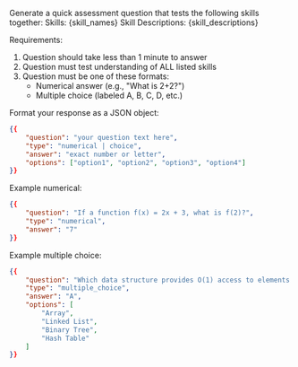 Generate a quick assessment question that tests the following skills together:
Skills: {skill_names}
Skill Descriptions:
{skill_descriptions}

Requirements:
1. Question should take less than 1 minute to answer
2. Question must test understanding of ALL listed skills
3. Question must be one of these formats:
   - Numerical answer (e.g., "What is 2+2?")
   - Multiple choice (labeled A, B, C, D, etc.)

Format your response as a JSON object:

```json
{{
    "question": "your question text here",
    "type": "numerical | choice",
    "answer": "exact number or letter",
    "options": ["option1", "option2", "option3", "option4"]
}}
```

Example numerical:

```json
{{
    "question": "If a function f(x) = 2x + 3, what is f(2)?",
    "type": "numerical",
    "answer": "7"
}}
```

Example multiple choice:

```json
{{
    "question": "Which data structure provides O(1) access to elements by index?",
    "type": "multiple_choice",
    "answer": "A",
    "options": [
        "Array",
        "Linked List",
        "Binary Tree",
        "Hash Table"
    ]
}}
```

